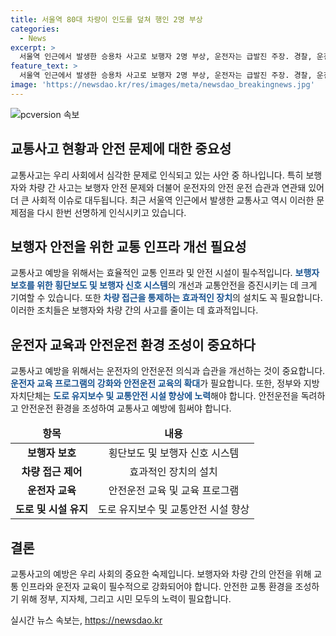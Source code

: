 ```yaml
---
title: 서울역 80대 차량이 인도를 덮쳐 행인 2명 부상
categories:
  - News
excerpt: >
  서울역 인근에서 발생한 승용차 사고로 보행자 2명 부상, 운전자는 급발진 주장. 경찰, 운전자를 치상 혐의로 입건 예정.
feature_text: >
  서울역 인근에서 발생한 승용차 사고로 보행자 2명 부상, 운전자는 급발진 주장. 경찰, 운전자를 치상 혐의로 입건 예정.
image: 'https://newsdao.kr/res/images/meta/newsdao_breakingnews.jpg'
---
```


<p><img src="https://newsdao.kr/res/images/meta/newsdao_breakingnews.jpg" alt="pcversion 속보" /></p>

<h2 data-ke-size="size26">교통사고 현황과 안전 문제에 대한 중요성</h2>

<p data-ke-size="size16">교통사고는 우리 사회에서 심각한 문제로 인식되고 있는 사안 중 하나입니다. 특히 보행자와 차량 간 사고는 보행자 안전 문제와 더불어 운전자의 안전 운전 습관과 연관돼 있어 더 큰 사회적 이슈로 대두됩니다. 최근 서울역 인근에서 발생한 교통사고 역시 이러한 문제점을 다시 한번 선명하게 인식시키고 있습니다.</p>

<h2 data-ke-size="size26">보행자 안전을 위한 교통 인프라 개선 필요성</h2>

<p data-ke-size="size16">교통사고 예방을 위해서는 효율적인 교통 인프라 및 안전 시설이 필수적입니다. <b><span style="color: #1a5490;">보행자 보호를 위한 횡단보도 및 보행자 신호 시스템</span></b>의 개선과 교통안전을 증진시키는 데 크게 기여할 수 있습니다. 또한 <b><span style="color: #1a5490;">차량 접근을 통제하는 효과적인 장치</span></b>의 설치도 꼭 필요합니다. 이러한 조치들은 보행자와 차량 간의 사고를 줄이는 데 효과적입니다.</p>

<h2 data-ke-size="size26">운전자 교육과 안전운전 환경 조성이 중요하다</h2>

<p data-ke-size="size16">교통사고 예방을 위해서는 운전자의 안전운전 의식과 습관을 개선하는 것이 중요합니다. <b><span style="color: #1a5490;">운전자 교육 프로그램의 강화와 안전운전 교육의 확대</span></b>가 필요합니다. 또한, 정부와 지방자치단체는 <b><span style="color: #1a5490;">도로 유지보수 및 교통안전 시설 향상에 노력</span></b>해야 합니다. 안전운전을 독려하고 안전운전 환경을 조성하여 교통사고 예방에 힘써야 합니다.</p>

<table>
<thead>
<tr>
<td style="text-align: center; height: 17px;"><b>항목</b></td>
<td style="text-align: center; height: 17px;"><b>내용</b></td>
</tr>
</thead>
<tbody>
<tr>
<td style="text-align: center; height: 17px;"><b>보행자 보호</b></td>
<td style="text-align: center; height: 17px;">횡단보도 및 보행자 신호 시스템</td>
</tr>
<tr>
<td style="text-align: center; height: 17px;"><b>차량 접근 제어</b></td>
<td style="text-align: center; height: 17px;">효과적인 장치의 설치</td>
</tr>
<tr>
<td style="text-align: center; height: 17px;"><b>운전자 교육</b></td>
<td style="text-align: center; height: 17px;">안전운전 교육 및 교육 프로그램</td>
</tr>
<tr>
<td style="text-align: center; height: 17px;"><b>도로 및 시설 유지</b></td>
<td style="text-align: center; height: 17px;">도로 유지보수 및 교통안전 시설 향상</td>
</tr>
</tbody>
</table>

<h2 data-ke-size="size26">결론</h2>

<p data-ke-size="size16">교통사고의 예방은 우리 사회의 중요한 숙제입니다. 보행자와 차량 간의 안전을 위해 교통 인프라와 운전자 교육이 필수적으로 강화되어야 합니다. 안전한 교통 환경을 조성하기 위해 정부, 지자체, 그리고 시민 모두의 노력이 필요합니다.</p>
실시간 뉴스 속보는, <a href="https://newsdao.kr" rel="dofollow">https://newsdao.kr</a>


